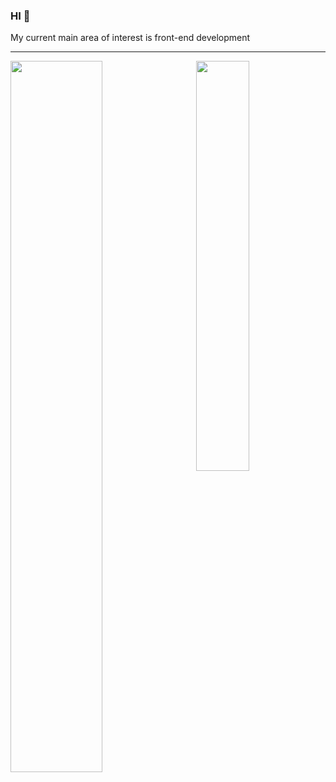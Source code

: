 ### HI 🥳

My current main area of interest is front-end development

---

<img align="left" width="54%" src="https://liting-ghreadme.vercel.app/api?username=liting-yes&count_private=true&show_icons=true&theme=calm" />
<img align="right" width="41%" src="https://liting-ghreadme.vercel.app/api/top-langs/?username=liting-yes&theme=calm&layout=compact" />
